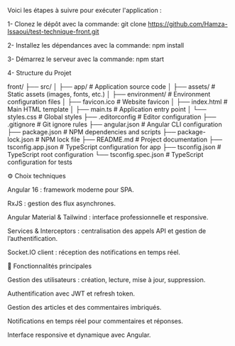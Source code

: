 Voici les étapes à suivre pour exécuter l'application :

1- Clonez le dépôt avec la commande:  git clone https://github.com/Hamza-Issaoui/test-technique-front.git   

2- Installez les dépendances avec la commande:  npm install  

3- Démarrez le serveur avec la commande:  npm start  

4- Structure du Projet

front/
├── src/
│   ├── app/                 # Application source code
│   ├── assets/             # Static assets (images, fonts, etc.)
│   ├── environment/        # Environment configuration files
│   ├── favicon.ico         # Website favicon
│   ├── index.html          # Main HTML template
│   ├── main.ts            # Application entry point
│   └── styles.css         # Global styles
├── .editorconfig          # Editor configuration
├── .gitignore            # Git ignore rules
├── angular.json          # Angular CLI configuration
├── package.json          # NPM dependencies and scripts
├── package-lock.json     # NPM lock file
├── README.md             # Project documentation
├── tsconfig.app.json     # TypeScript configuration for app
├── tsconfig.json         # TypeScript root configuration
└── tsconfig.spec.json    # TypeScript configuration for tests

⚙️ Choix techniques

Angular 16 : framework moderne pour SPA.

RxJS : gestion des flux asynchrones.

Angular Material & Tailwind : interface professionnelle et responsive.

Services & Interceptors : centralisation des appels API et gestion de l’authentification.

Socket.IO client : réception des notifications en temps réel.

🔑 Fonctionnalités principales

Gestion des utilisateurs : création, lecture, mise à jour, suppression.

Authentification avec JWT et refresh token.

Gestion des articles et des commentaires imbriqués.

Notifications en temps réel pour commentaires et réponses.

Interface responsive et dynamique avec Angular.